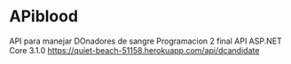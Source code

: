 # APiblood

API para manejar DOnadores de sangre 
Programacion 2 final API
ASP.NET Core 3.1.0
https://quiet-beach-51158.herokuapp.com/api/dcandidate

